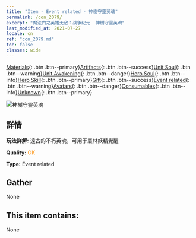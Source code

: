 ```yaml
---
title: "Item - Event related - 神樹守靈英魂"
permalink: /con_2079/
excerpt: "魔法门之英雄无敌：战争纪元  神樹守靈英魂"
last_modified_at: 2021-07-27
locale: cn
ref: "con_2079.md"
toc: false
classes: wide
---
```

 [Materials](/ItemsCN/){: .btn .btn--primary}[Artifacts](/ItemsCN/Artifacts/){: .btn .btn--success}[Unit Soul](/ItemsCN/UnitSoul/){: .btn .btn--warning}[Unit Awakening](/ItemsCN/UnitAwakening/){: .btn .btn--danger}[Hero Soul](/ItemsCN/HeroSoul/){: .btn .btn--info}[Hero Skill](/ItemsCN/HeroSkill/){: .btn .btn--primary}[Gift](/ItemsCN/Gift/){: .btn .btn--success}[Event related](/ItemsCN/Events/){: .btn .btn--warning}[Avatars](/ItemsCN/Avatars/){: .btn .btn--danger}[Consumables](/ItemsCN/Consumables/){: .btn .btn--info}[Unknown](/ItemsCN/Unknown/){: .btn .btn--primary}

 ![神樹守靈英魂](/images/t/juexing_909.jpg)

## 詳情
 **玩法詳解:** 遠古的不朽英魂，可用于叢林妖精覺醒

 **Quality:** <span style="color: #FF8C00">OK</span>

 **Type:** Event related

## Gather

  None

## This item contains:

  None

